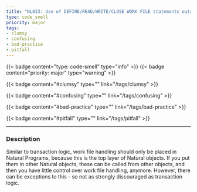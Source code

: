 ```yaml
---
title: "NL033: Use of DEFINE/READ/WRITE/CLOSE WORK FILE statements outside of Natural Program is discouraged"
type: code_smell
priority: major
tags:
- clumsy 
- confusing 
- bad-practice 
- pitfall 
---
```


{{< badge content="type: code-smell" type="info" >}}
{{< badge content="priority: major" type="warning" >}}


{{< badge content="#clumsy" type="" link="/tags/clumsy" >}}

{{< badge content="#confusing" type="" link="/tags/confusing" >}}

{{< badge content="#bad-practice" type="" link="/tags/bad-practice" >}}

{{< badge content="#pitfall" type="" link="/tags/pitfall" >}}

---

### Description
Similar to transaction logic, work file handling should only be placed in Natural Programs, because this is the top layer of Natural objects. If you put them in other Natural objects, these can be called from other objects, and then you have little control over work file handling, anymore. However, there can be exceptions to this - so not as strongly discouraged as transaction logic.
